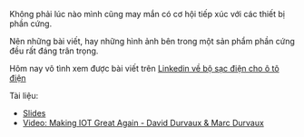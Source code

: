 Không phải lúc nào mình cũng may mắn có cơ hội tiếp xúc với các thiết bị phần cứng.

Nên những bài viết, hay những hình ảnh bên trong một sản phẩm phần cứng đều rất đáng trân trọng.

Hôm nay vô tình xem được bài viết trên [Linkedin về bộ sạc điện cho ô tô điện](https://www.linkedin.com/posts/dlaskov_technology-security-automotive-activity-7296943160537047040-wtTB?utm_source=share&utm_medium=member_desktop&rcm=ACoAAC0Ofh4B3Ta1yW1uDrmWcEeIVAruB-V1R0Y)

Tài liệu:
- [Slides](https://archive.hack.lu/media/hack-lu-2024/submissions/TFYNSZ/resources/nexxtlook_Seoux45.pdf)
- [Video: Making IOT Great Again - David Durvaux & Marc Durvaux](https://www.youtube.com/watch?v=n28Ataxe-4A)











